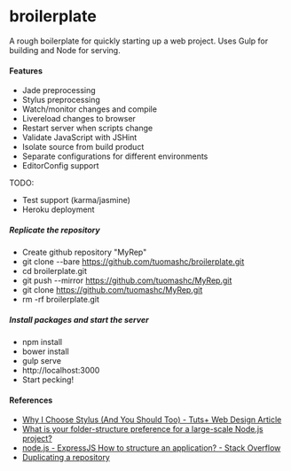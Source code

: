 broilerplate
============

A rough boilerplate for quickly starting up a web project. Uses Gulp for building and Node for serving.

#### Features
 * Jade preprocessing
 * Stylus preprocessing
 * Watch/monitor changes and compile
 * Livereload changes to browser
 * Restart server when scripts change
 * Validate JavaScript with JSHint 
 * Isolate source from build product
 * Separate configurations for different environments
 * EditorConfig support

TODO:
 * Test support (karma/jasmine)
 * Heroku deployment

##### Replicate the repository
 * Create github repository "MyRep"
 * git clone --bare https://github.com/tuomashc/broilerplate.git
 * cd broilerplate.git
 * git push --mirror https://github.com/tuomashc/MyRep.git
 * git clone https://github.com/tuomashc/MyRep.git
 * rm -rf broilerplate.git

##### Install packages and start the server
 * npm install
 * bower install
 * gulp serve
 * http://localhost:3000
 * Start pecking! 

#### References
 * [Why I Choose Stylus (And You Should Too) - Tuts+ Web Design Article](http://webdesign.tutsplus.com/articles/why-i-choose-stylus-and-you-should-too--webdesign-18412)
 * [What is your folder-structure preference for a large-scale Node.js project?](http://gist.github.com/lancejpollard/1398757)
 * [node.js - ExpressJS How to structure an application? - Stack Overflow](http://stackoverflow.com/questions/5778245/expressjs-how-to-structure-an-application)
 * [Duplicating a repository](https://help.github.com/articles/duplicating-a-repository/)
